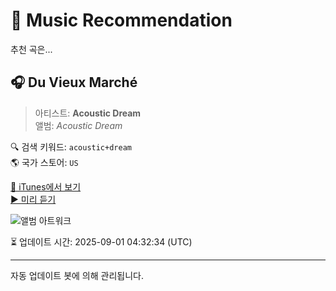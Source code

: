 
# 🎵 Music Recommendation

추천 곡은...

## 🎧 Du Vieux Marché  
> 아티스트: **Acoustic Dream**  
> 앨범: _Acoustic Dream_  

🔍 검색 키워드: `acoustic+dream`  
🌎 국가 스토어: `US`

[🔗 iTunes에서 보기](https://music.apple.com/us/album/du-vieux-march%C3%A9/49584517?i=49584374&uo=4)  
[▶️ 미리 듣기](https://audio-ssl.itunes.apple.com/itunes-assets/Music/ed/e7/64/mzm.pnvqafux.aac.p.m4a)

![앨범 아트워크](https://is1-ssl.mzstatic.com/image/thumb/Music/y2005/m03/d09/h17/s05.wlwnfxxu.tif/100x100bb.jpg)

⏳ 업데이트 시간: 2025-09-01 04:32:34 (UTC)

---
자동 업데이트 봇에 의해 관리됩니다.
